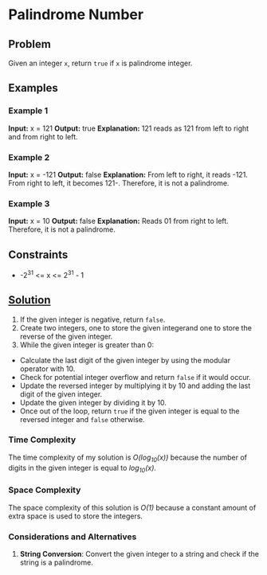 # Palindrome Number

## Problem

Given an integer `x`, return `true` if `x` is palindrome integer.

## Examples

### Example 1

**Input:** x = 121
**Output:** true
**Explanation:** 121 reads as 121 from left to right and from right to left.

### Example 2

**Input:** x = -121
**Output:** false
**Explanation:** From left to right, it reads -121. From right to left, it becomes 121-. Therefore, it is not a
palindrome.

### Example 3

**Input:** x = 10
**Output:** false
**Explanation:** Reads 01 from right to left. Therefore, it is not a palindrome.

## Constraints

- -2<sup>31</sup> <= x <= 2<sup>31</sup> - 1

## [Solution](https://github.com/TateHouse/LeetCode/blob/master/Algorithms/PalindromeNumber/PalindromeNumber.cpp)

1. If the given integer is negative, return `false`.
2. Create two integers, one to store the given integerand one to store the reverse of the given integer.
3. While the given integer is greater than 0:

- Calculate the last digit of the given integer by using the modular operator with 10.
- Check for potential integer overflow and return `false` if it would occur.
- Update the reversed integer by multiplying it by 10 and adding the last digit of the given integer.
- Update the given integer by dividing it by 10.
- Once out of the loop, return `true` if the given integer is equal to the reversed integer and `false` otherwise.

### Time Complexity

The time complexity of my solution is *O(log<sub>10</sub>(x))* because the number of digits in the given integer is
equal to *log<sub>10</sub>(x)*.

### Space Complexity

The space complexity of this solution is *O(1)* because a constant amount of extra space is used to store the integers.

### Considerations and Alternatives

1. **String Conversion**: Convert the given integer to a string and check if the string is a palindrome.
